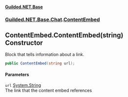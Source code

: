 
#### [Guilded.NET.Base](Guilded_NET_Base 'Guilded_NET_Base')
### [Guilded.NET.Base.Chat](Guilded_NET_Base#Guilded_NET_Base_Chat 'Guilded.NET.Base.Chat').[ContentEmbed](ContentEmbed 'Guilded.NET.Base.Chat.ContentEmbed')
## ContentEmbed.ContentEmbed(string) Constructor
Block that tells information about a link.  
```csharp
public ContentEmbed(string url);
```

#### Parameters
<a name='Guilded_NET_Base_Chat_ContentEmbed_ContentEmbed(string)_url'></a>
`url` [System.String](https://docs.microsoft.com/en-us/dotnet/api/System.String 'System.String')  
The link that the content embed references
  
